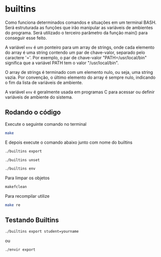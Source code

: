 # builtins
Como funciona determinados comandos e situações em um terminal BASH. Será estruturada as funções que irão manipular as variáveis de ambientes do programa. Será utilizado o terceiro parâmetro da função main() para conseguir esse feito.

A variável `env` é um ponteiro para um array de strings, onde cada elemento do array é uma string contendo um par de chave-valor, separado pelo caractere '='. Por exemplo, o par de chave-valor "PATH=/usr/local/bin" significa que a variável PATH tem o valor "/usr/local/bin".

O array de strings é terminado com um elemento nulo, ou seja, uma string vazia. Por convenção, o último elemento do array é sempre nulo, indicando o fim da lista de variáveis de ambiente.

A variável `env` é geralmente usada em programas C para acessar ou definir variáveis de ambiente do sistema.

## Rodando o código
Execute o seguinte comando no terminal 
```bash 
make
```
E depois execute o comando abaixo junto com nome do builtins
```bash 
./builtins export
```
```bash 
./builtins unset
```
```bash 
./builtins env
```
Para limpar os objetos
```bash 
makefclean
``` 
Para recompilar utilize 
```bash
make re
```

## Testando Builtins

```bash 
./builtins export student=yourname 
```
ou 
```bash 
./envir export
```
